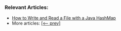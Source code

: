 ### Relevant Articles:

- [How to Write and Read a File with a Java HashMap]()
- More articles: [[<-- prev]](/core-java-modules/core-java-collections-maps-6)